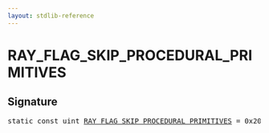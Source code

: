 ```yaml
---
layout: stdlib-reference
---
```


# RAY_FLAG_SKIP_PROCEDURAL_PRIMITIVES

## Signature
<pre>
<span class='code_keyword'>static</span> <span class='code_keyword'>const</span> <span class="code_keyword">uint</span> <a href="/stdlib-reference/global-decls/RAY_FLAG_SKIP_PROCEDURAL_PRIMITIVES">RAY_FLAG_SKIP_PROCEDURAL_PRIMITIVES</a> = 0x200;
</pre>

